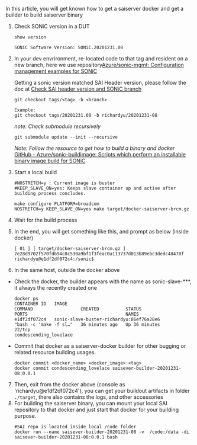 In this article, you will get known how to get a saiserver docker and get a builder to build saiserver binary

1. Check SONiC version in a DUT
   ```
   show version
   
   SONiC Software Version: SONiC.20201231.08
   ```
   
2. In your dev envrironment, re-located code to that tag and resident on a new branch, 
   here we use repository[Azure/sonic-mgmt: Configuration management examples for SONiC](https://github.com/Azure/sonic-mgmt)
   
   Getting a sonic version matched SAI Header version, please follow the doc at [Check SAI header version and SONiC branch](./CheckSAIHeaderVersionAndSONiCBranch.md)

   ```	
   git checkout tags/<tag> -b <branch>
   
   Example:
   git checkout tags/20201231.08 -b richardyu/20201231-08
   ```
   *note: Check submodule recursively*

   ```
   git submodule update --init --recursive
   ```
   *Note: Follow the resource to get how to build a binary and docker*
   [GitHub - Azure/sonic-buildimage: Scripts which perform an installable binary image build for SONiC](https://github.com/Azure/sonic-buildimage)

3. Start a local build
   ```
   #NOSTRETCH=y : Current image is buster
   #KEEP_SLAVE_ON=yes: Keeps slave container up and active after building process concludes.

   make configure PLATFORM=broadcom
   NOSTRETCH=y KEEP_SLAVE_ON=yes make target/docker-saiserver-brcm.gz
   ```


4. Wait for the build process 
5. In the end, you will get something like this, and prompt as below (inside docker)
   ```
   [ 01 ] [ target/docker-saiserver-brcm.gz ]
   7e28d9702f570fdb94c8c530a9bf1f3feac0a113737d013b89ebc3dedc48470f
   richardyu@e1df2df072c4:/sonic$
   ```
6. In the same host, outside the docker above
 - Check the docker, the builder appears with the name as sonic-slave-***, it always the recently created one
   ```
   docker ps
   CONTAINER ID   IMAGE                                                 COMMAND                  CREATED          STATUS          
   PORTS                                     NAMES
   e1df2df072c4   sonic-slave-buster-richardyu:86ef76a28e6              "bash -c 'make -f sl…"   36 minutes ago   Up 36 minutes   
   22/tcp                                         condescending_lovelace
   ```
 - Commit that docker as a saiserver-docker builder for other bugging or related resource building usages.
   ```
   docker commit <docker_name> <docker_image>:<tag>
   docker commit condescending_lovelace saisever-builder-20201231-08:0.0.1
   ```
7. Then, exit from the docker above (console as 'richardyu@e1df2df072c4'), you can get your buildout artifacts in folder `./target`, there also contains the logs, and other accessories
8. For building the saiserver binary, you can mount your local SAI repository to that docker and just start that docker for your building purpose.
   ```
   #SAI repo is located inside local /code folder
   docker run --name saisever-builder-20201231-08 -v  /code:/data -di saisever-builder-20201231-08:0.0.1 bash
   ```